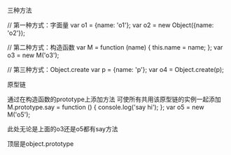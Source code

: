 三种方法

  // 第一种方式：字面量
  var o1 = {name: 'o1'};
  var o2 = new Object({name: 'o2'});

  // 第二种方式：构造函数
  var M = function (name) { this.name = name; };
  var o3 = new M('o3');

  // 第三种方式：Object.create
  var p = {name: 'p'};
  var o4 = Object.create(p);

原型链

  通过在构造函数的prototype上添加方法 可使所有共用该原型链的实例一起添加
  M.prototype.say = function () {
          console.log('say hi');
      };
      var o5 = new M('o5');

  此处无论是上面的o3还是o5都有say方法

  顶层是object.prototype
